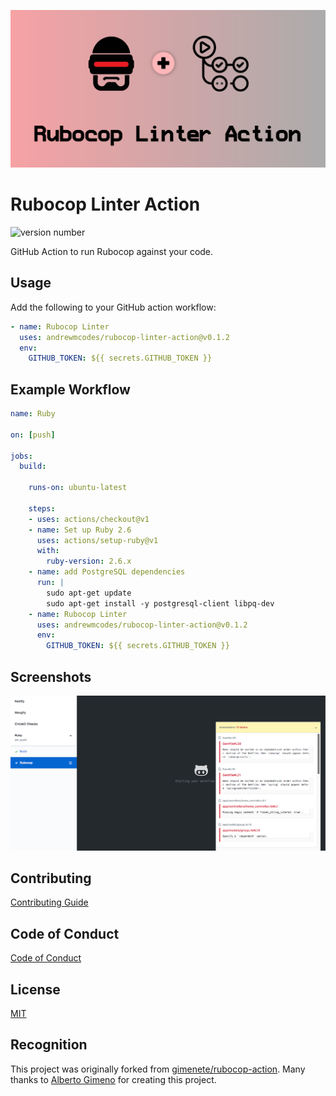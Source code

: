 ![rubocop linter actions banner](screenshots/rubocop-linter-action.png)

# Rubocop Linter Action

![version number](https://img.shields.io/static/v1?label=Version&message=v0.1.2&color=blue)

GitHub Action to run Rubocop against your code.

## Usage

Add the following to your GitHub action workflow:

```yaml
- name: Rubocop Linter
  uses: andrewmcodes/rubocop-linter-action@v0.1.2
  env:
    GITHUB_TOKEN: ${{ secrets.GITHUB_TOKEN }}
```

## Example Workflow

```yaml
name: Ruby

on: [push]

jobs:
  build:

    runs-on: ubuntu-latest

    steps:
    - uses: actions/checkout@v1
    - name: Set up Ruby 2.6
      uses: actions/setup-ruby@v1
      with:
        ruby-version: 2.6.x
    - name: add PostgreSQL dependencies
      run: |
        sudo apt-get update
        sudo apt-get install -y postgresql-client libpq-dev
    - name: Rubocop Linter
      uses: andrewmcodes/rubocop-linter-action@v0.1.2
      env:
        GITHUB_TOKEN: ${{ secrets.GITHUB_TOKEN }}
```

## Screenshots

![example GitHub Action UI](screenshots/ui-example.png)

## Contributing

[Contributing Guide](/CONTRIBUTING.md)

## Code of Conduct

[Code of Conduct](/CODE_OF_CONDUCT.md)

## License

[MIT](/LICENSE.md)

## Recognition

This project was originally forked from [gimenete/rubocop-action](https://github.com/gimenete/rubocop-action). Many thanks to [Alberto Gimeno](https://github.com/gimenete) for creating this project.
